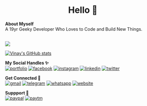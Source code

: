 <h1 align="center">Hello 👋</h1>
<b>About Myself</b><br>
A 19yr Geeky Developer Who Loves to </> Code and Build New Things.  <br><br>

![](https://komarev.com/ghpvc/?username=vinayofc&color=blueviolet)


[![Vinay's GitHub stats](https://github-readme-stats.vercel.app/api?username=vinayofc&show_icons=true&theme=tokyonight&locale=en)](https://github.com/vinayofc/github-readme-stats&show_icons=true&theme=tokyonight&locale=en)

<b>My Social Handles ✨</b><br>
[![portfolio](https://img.shields.io/badge/my_portfolio-000?style=for-the-badge&logo=ko-fi&logoColor=white)](https://devvinay.in/)
[![facebook](https://img.shields.io/badge/Facebook-1877F2?style=for-the-badge&logo=facebook&logoColor=white)](https://facebook.com/vinayofc)
[![instagram](https://img.shields.io/badge/Instagram-E4405F?style=for-the-badge&logo=instagram&logoColor=white)](https://instagram.com/vinayofc)
[![linkedin](https://img.shields.io/badge/LinkedIn-0077B5?style=for-the-badge&logo=linkedin&logoColor=white)](https://www.linkedin.com/in/vinay-chaudhary-462263202/)
[![twitter](https://img.shields.io/badge/Twitter-1DA1F2?style=for-the-badge&logo=twitter&logoColor=white)](https://twitter.com/vinay_dev_)

<b>Get Connected 💬</b><br>
[![gmail](https://img.shields.io/badge/Gmail-D14836?style=for-the-badge&logo=gmail&logoColor=white)](mailto:vinaychaudhary.sps@gmail.com)
[![telegram](https://img.shields.io/badge/Telegram-2CA5E0?style=for-the-badge&logo=telegram&logoColor=white)](https://t.me/vinay_dev)
[![whatsapp](https://img.shields.io/badge/WhatsApp-25D366?style=for-the-badge&logo=whatsapp&logoColor=white)](https://wa.me/+15717105163)
[![website](https://img.shields.io/badge/website-000000?style=for-the-badge&logo=About.me&logoColor=white)](https://devvinay.in/contact)

<b>Suppport 🤝</b><br>
[![paypal](https://img.shields.io/badge/PayPal-00457C?style=for-the-badge&logo=paypal&logoColor=white)](https://devvinay.in/)
[![paytm](https://img.shields.io/badge/Paytm-002970?style=for-the-badge&logo=paytm&logoColor=00BAF2)](https://devvinay.in/)
